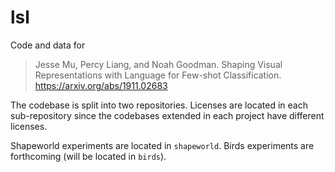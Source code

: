 # lsl

Code and data for 

> Jesse Mu, Percy Liang, and Noah Goodman. Shaping Visual Representations with Language for Few-shot Classification. https://arxiv.org/abs/1911.02683

The codebase is split into two repositories. Licenses are located in each
sub-repository since the codebases extended in each project have different
licenses.

Shapeworld experiments are located in `shapeworld`. Birds experiments are
forthcoming (will be located in `birds`).
